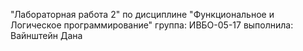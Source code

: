 "Лабораторная работа 2"
по дисциплине "Функциональное и Логическое программирование"
группа: 	 ИВБО-05-17
выполнила: 	 Вайнштейн Дана
